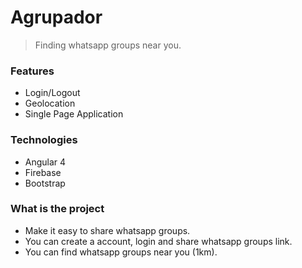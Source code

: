 # Agrupador

> Finding whatsapp groups near you.

### Features
- Login/Logout
- Geolocation
- Single Page Application

### Technologies
- Angular 4 
- Firebase
- Bootstrap

### What is the project
- Make it easy to share whatsapp groups.
- You can create a account, login and share whatsapp groups link.
- You can find whatsapp groups near you (1km). 